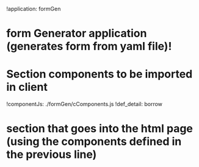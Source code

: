 !application: formGen
# form Generator application (generates form  from yaml file)!
# Section components to be imported in client
!componentJs: ./formGen/cComponents.js
!def_detail: borrow
# section that goes into the html page (using the components defined in the previous line)
<menu-element>
<form-gen serverUrlPrefix="${serverUrlPrefix}/formGen" ${attribs}></form-gen>
</menu-element>
